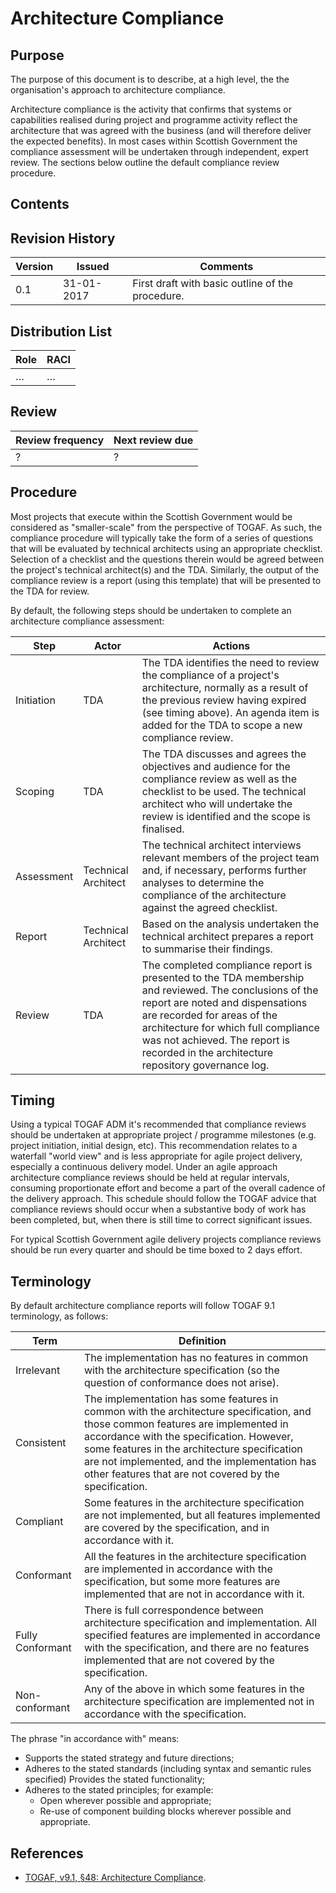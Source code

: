 # Architecture Compliance


## Purpose

The purpose of this document is to describe, at a high level, the the organisation's approach to architecture compliance.

Architecture compliance is the activity that confirms that systems or capabilities realised during project and programme activity reflect the architecture that was agreed with the business (and will therefore deliver the expected benefits). In most cases within Scottish Government the compliance assessment will be undertaken through independent, expert review. The sections below outline the default compliance review procedure.

## Contents

<!--TOC max3-->


## Revision History

| Version | Issued     | Comments
| ---     | ---        | ---
| 0.1     | 31-01-2017 | First draft with basic outline of the procedure.


## Distribution List

| Role | RACI
| ---  | ---
| …    | …


## Review

| Review frequency | Next review due
| ---              | ---
| ?                | ?


## Procedure

Most projects that execute within the Scottish Government would be considered as "smaller-scale" from the perspective of TOGAF. As such, the compliance procedure will typically take the form of a series of questions that will be evaluated by technical architects using an appropriate checklist. Selection of a checklist and the questions therein would be agreed between the project's technical architect(s) and the TDA. Similarly, the output of the compliance review is a report (using this template) that will be presented to the TDA for review.

By default, the following steps should be undertaken to complete an architecture compliance assessment:

| Step       | Actor               | Actions
| -          | -                   | -
| Initiation | TDA                 | The TDA identifies the need to review the compliance of a project's architecture, normally as a result of the previous review having expired (see timing above). An agenda item is added for the TDA to scope a new compliance review.
| Scoping    | TDA                 | The TDA discusses and agrees the objectives and audience for the compliance review as well as the checklist to be used. The technical architect who will undertake the review is identified and the scope is finalised.
| Assessment | Technical Architect | The technical architect interviews relevant members of the project team and, if necessary, performs further analyses to determine the compliance of the architecture against the agreed checklist.
| Report     | Technical Architect | Based on the analysis undertaken the technical architect prepares a report to summarise their findings.
| Review     | TDA                 | The completed compliance report is presented to the TDA membership and reviewed. The conclusions of the report are noted and dispensations are recorded for areas of the architecture for which full compliance was not achieved. The report is recorded in the architecture repository governance log.


## Timing

Using a typical TOGAF ADM it's recommended that compliance reviews should be undertaken at appropriate project / programme milestones (e.g. project initiation, initial design, etc). This recommendation relates to a waterfall "world view" and is less appropriate for agile project delivery, especially a continuous delivery model. Under an agile approach architecture compliance reviews should be held at regular intervals, consuming proportionate effort and become a part of the overall cadence of the delivery approach. This schedule should follow the TOGAF advice that compliance reviews should occur when a substantive body of work has been completed, but, when there is still time to correct significant issues.

For typical Scottish Government agile delivery projects compliance reviews should be run every quarter and should be time boxed to 2 days effort.


## Terminology

By default architecture compliance reports will follow TOGAF 9.1 terminology, as follows:

| Term       | Definition
| ---        | ---
| Irrelevant | The implementation has no features in common with the architecture specification (so the question of conformance does not arise).
| Consistent | The implementation has some features in common with the architecture specification, and those common features are implemented in accordance with the specification. However, some features in the architecture specification are not implemented, and the implementation has other features that are not covered by the specification.
| Compliant | Some features in the architecture specification are not implemented, but all features implemented are covered by the specification, and in accordance with it.
| Conformant | All the features in the architecture specification are implemented in accordance with the specification, but some more features are implemented that are not in accordance with it.
| Fully  Conformant | There is full correspondence between architecture specification and implementation. All specified features are implemented in accordance with the specification, and there are no features implemented that are not covered by the specification.
| Non-conformant | Any of the above in which some features in the architecture specification are implemented not in accordance with the specification.

The phrase "in accordance with" means:

- Supports the stated strategy and future directions;
- Adheres to the stated standards (including syntax and semantic rules specified) Provides the stated functionality;
- Adheres to the stated principles; for example:
    - Open wherever possible and appropriate;
    - Re-use of component building blocks wherever possible and appropriate.


## References

- [TOGAF, v9.1, §48: Architecture Compliance](http://pubs.opengroup.org/architecture/togaf9-doc/arch/chap48.html).
